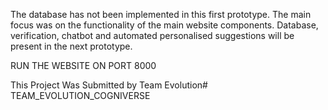 The database has not been implemented in this first prototype. The main focus was on the functionality of the main website components. Database, verification, chatbot and automated personalised suggestions will be present in the next prototype. 

RUN THE WEBSITE ON PORT 8000

This Project Was Submitted by Team Evolution# TEAM_EVOLUTION_COGNIVERSE

